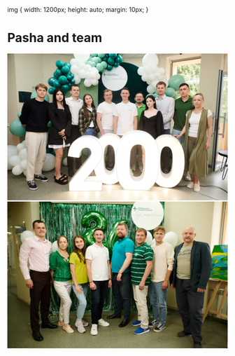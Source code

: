 <!DOCTYPE html>
<html lang="en">
<head>
    <meta charset="UTF-8">
    <meta name="viewport" content="width=device-width, initial-scale=1.0">
        img {
            width: 1200px;
            height: auto;
            margin: 10px;
        }
    </style>
</head>
<body>
    <h1>Pasha and team</h1>
    <img src="Dan-149.jpg" alt="Image 1">
    <img src="5307689652498588552.jpg" alt="Image 2">
</body>
</html>

